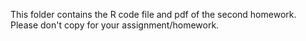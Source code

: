 This folder contains the R code file and pdf of the second homework. Please don't copy for your assignment/homework.
